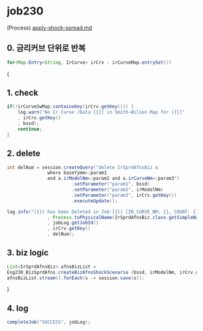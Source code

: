 # job230

(Process) [apply-shock-spread.md](../../../biz-logic/esg-process/2.-adjusted-risk-free-term-structure/ir-shock-spread/apply-shock-spread.md "mention")

## 0. 금리커브 단위로 반복&#x20;

```java
for(Map.Entry<String, IrCurve> irCrv : irCurveMap.entrySet())
```

{

## 1. check

```java
if(!irCurveSwMap.containsKey(irCrv.getKey())) {
	log.warn("No Ir Curve /Data [{}] in Smith-Wilson Map for [{}]"
	, irCrv.getKey()
	, bssd);
	continue;
}
```

## 2. delete&#x20;

```java
int delNum = session.createQuery("delete IrSprdAfnsBiz a 
               where baseYymm=:param1 
               and a.irModelNm=:param2 and a.irCurveNm=:param3")
               			.setParameter("param1", bssd) 
               			.setParameter("param2", irModelNm)
               			.setParameter("param3", irCrv.getKey())
               			.executeUpdate();	

log.info("[{}] has been Deleted in Job:[{}] [IR_CURVE_NM: {}, COUNT: {}]"
               , Process.toPhysicalName(IrSprdAfnsBiz.class.getSimpleName())
               , jobLog.getJobId()
               , irCrv.getKey()
               , delNum);
```

## 3. biz logic&#x20;

```java
List<IrSprdAfnsBiz> afnsBizList = 
Esg230_BizSprdAfns.createBizAfnsShockScenario (bssd, irModelNm, irCrv.getKey());
afnsBizList.stream().forEach(s -> session.save(s));
```

}

## 4. log&#x20;

```java
completeJob("SUCCESS", jobLog);
```

